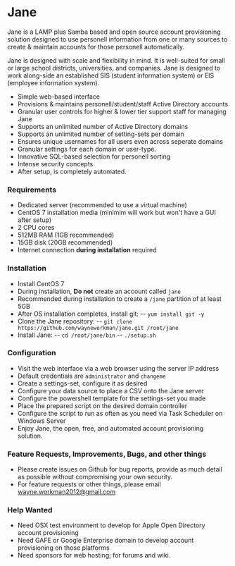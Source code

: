 # Jane

Jane is a LAMP plus Samba based and open source account provisioning solution designed to use personell information from one or many sources to create & maintain accounts for those personell automatically.

Jane is designed with scale and flexibility in mind. It is well-suited for small or large school districts, universities, and companies. Jane is designed to work along-side an established SIS (student information system) or EIS (employee information system).

  - Simple web-based interface
  - Provisions & maintains personell/student/staff Active Directory accounts
  - Granular user controls for higher & lower tier support staff for managing Jane
  - Supports an unlimited number of Active Directory domains
  - Supports an unlimited number of setting-sets per domain
  - Ensures unique usernames for all users even across seperate domains
  - Granular settings for each domain or user-type.
  - Innovative SQL-based selection for personell sorting
  - Intense security concepts
  - After setup, is completely automated.
 
### Requirements

 - Dedicated server (recommended to use a virtual machine)
 - CentOS 7 installation media (minimim will work but won't have a GUI after setup)
 - 2 CPU cores
 - 512MB RAM (1GB recommended)
 - 15GB disk (20GB recommended)
 - Internet connection **during installation** required
 
### Installation

 - Install CentOS 7
 - During installation, **Do not** create an account called `jane`
 - Recommended during installation to create a `/jane` partition of at least 5GB
 - After OS installation completes, install git:
 -- `yum install git -y`
 - Clone the Jane repository:
 -- `git clone https://github.com/wayneworkman/jane.git /root/jane`
 - Install Jane:
 -- `cd /root/jane/bin`
 -- `./setup.sh`

### Configuration

 - Visit the web interface via a web browser using the server IP address
 - Default credentials are `administrator` and `changeme`
 - Create a settings-set, configure it as desired
 - Configure your data source to place a CSV onto the Jane server
 - Configure the powershell template for the settings-set you made
 - Place the prepared script on the desired domain controller
 - Configure the script to run as often as you need via Task Scheduler on Windows Server
 - Enjoy Jane, the open, free, and automated account provisioning solution.
 
### Feature Requests, Improvements, Bugs, and other things

 - Please create issues on Github for bug reports, provide as much detail as possible without compromising your own security.
 - For feature requests or other things, please email wayne.workman2012@gmail.com

### Help Wanted

- Need OSX test environment to develop for Apple Open Directory account provisioning
- Need GAFE or Google Enterprise domain to develop account provisioning on those platforms
- Need sponsors for web hosting; for forums and wiki.
